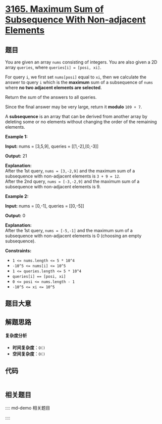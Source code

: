 # [3165. Maximum Sum of Subsequence With Non-adjacent Elements](https://leetcode.com/problems/maximum-sum-of-subsequence-with-non-adjacent-elements/)

## 题目

You are given an array `nums` consisting of integers. You are also given a 2D
array `queries`, where `queries[i] = [posi, xi]`.

For query `i`, we first set `nums[posi]` equal to `xi`, then we calculate the
answer to query `i` which is the **maximum** sum of a subsequence of `nums`
where **no two adjacent elements are selected**.

Return the _sum_ of the answers to all queries.

Since the final answer may be very large, return it **modulo** `109 + 7`.

A **subsequence** is an array that can be derived from another array by
deleting some or no elements without changing the order of the remaining
elements.

**Example 1:**

**Input:** nums = [3,5,9], queries = [[1,-2],[0,-3]]

**Output:** 21

**Explanation:**  
After the 1st query, `nums = [3,-2,9]` and the maximum sum of a subsequence
with non-adjacent elements is `3 + 9 = 12`.  
After the 2nd query, `nums = [-3,-2,9]` and the maximum sum of a subsequence
with non-adjacent elements is 9.

**Example 2:**

**Input:** nums = [0,-1], queries = [[0,-5]]

**Output:** 0

**Explanation:**  
After the 1st query, `nums = [-5,-1]` and the maximum sum of a subsequence
with non-adjacent elements is 0 (choosing an empty subsequence).

**Constraints:**

- `1 <= nums.length <= 5 * 10^4`
- `-10^5 <= nums[i] <= 10^5`
- `1 <= queries.length <= 5 * 10^4`
- `queries[i] == [posi, xi]`
- `0 <= posi <= nums.length - 1`
- `-10^5 <= xi <= 10^5`

## 题目大意

## 解题思路

#### 复杂度分析

- **时间复杂度**：`O()`
- **空间复杂度**：`O()`

## 代码

```javascript

```

## 相关题目

:::: md-demo 相关题目

::::
